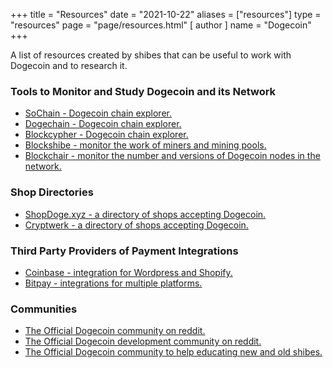 +++
title = "Resources"
date = "2021-10-22"
aliases = ["resources"]
type = "resources"
page = "page/resources.html"
[ author ]
  name = "Dogecoin"
+++

A list of resources created by shibes that can be useful to work with Dogecoin and to research it.

### Tools to Monitor and Study Dogecoin and its Network
- [SoChain - Dogecoin chain explorer.](https://sochain.com/DOGE)
- [Dogechain - Dogecoin chain explorer.](https://dogechain.info/)
- [Blockcypher - Dogecoin chain explorer.](https://live.blockcypher.com/doge/)
- [Blockshibe - monitor the work of miners and mining pools.](https://blockshibe.net)
- [Blockchair - monitor the number and versions of Dogecoin nodes in the network.](https://blockchair.com/dogecoin/nodes)

### Shop Directories
- [ShopDoge.xyz - a directory of shops accepting Dogecoin.](https://shopdoge.xyz/)
- [Cryptwerk - a directory of shops accepting Dogecoin.](https://cryptwerk.com/pay-with/doge/)

### Third Party Providers of Payment Integrations
- [Coinbase - integration for Wordpress and Shopify.](https://commerce.coinbase.com/integrate)
- [Bitpay - integrations for multiple platforms.](https://bitpay.com/integrations/)

### Communities
- [The Official Dogecoin community on reddit.](https://reddit.com/r/dogecoin)
- [The Official Dogecoin development community on reddit.](https://reddit.com/r/dogecoindev)
- [The Official Dogecoin community to help educating new and old shibes.](https://reddit.com/r/dogeducation)
